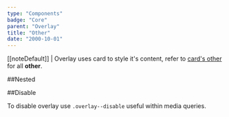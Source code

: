 ```yaml
---
type: "Components"
badge: "Core"
parent: "Overlay"
title: "Other"
date: "2000-10-01"
---
```


[[noteDefault]]
| Overlay uses card to style it's content, refer to [card's other](/components/card/other) for all **other**.

##Nested

<demo>
  <demovanilla src="vanilla/components/overlay/nested">
  </demovanilla>
</demo>

##Disable

To disable overlay use `.overlay--disable` useful within media queries.

<demo>
  <demovanilla src="vanilla/components/overlay/disable">
  </demovanilla>
</demo>
